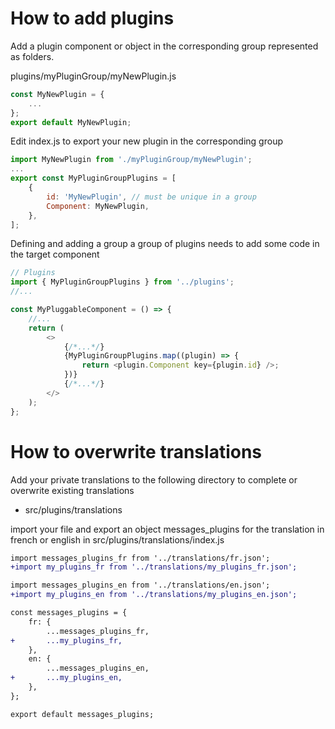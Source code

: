 # How to add plugins

Add a plugin component or object in the corresponding group represented as folders.

plugins/myPluginGroup/myNewPlugin.js

```js
const MyNewPlugin = {
    ...
};
export default MyNewPlugin;
```

Edit index.js to export your new plugin in the corresponding group

```js
import MyNewPlugin from './myPluginGroup/myNewPlugin';
...
export const MyPluginGroupPlugins = [
    {
        id: 'MyNewPlugin', // must be unique in a group
        Component: MyNewPlugin,
    },
];
```

Defining and adding a group a group of plugins needs to add some code in the target component

```js
// Plugins
import { MyPluginGroupPlugins } from '../plugins';
//...

const MyPluggableComponent = () => {
    //...
    return (
        <>
            {/*...*/}
            {MyPluginGroupPlugins.map((plugin) => {
                return <plugin.Component key={plugin.id} />;
            })}
            {/*...*/}
        </>
    );
};
```

# How to overwrite translations

Add your private translations to the following directory to complete or overwrite existing translations

-   src/plugins/translations

import your file and export an object messages_plugins for the translation in french or english
in src/plugins/translations/index.js

```diff
import messages_plugins_fr from '../translations/fr.json';
+import my_plugins_fr from '../translations/my_plugins_fr.json';

import messages_plugins_en from '../translations/en.json';
+import my_plugins_en from '../translations/my_plugins_en.json';

const messages_plugins = {
    fr: {
        ...messages_plugins_fr,
+       ...my_plugins_fr,
    },
    en: {
        ...messages_plugins_en,
+       ...my_plugins_en,
    },
};

export default messages_plugins;

```
